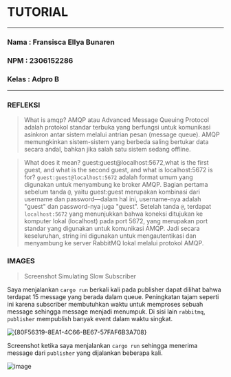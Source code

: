 # TUTORIAL
---
### Nama  : Fransisca Ellya Bunaren
### NPM   : 2306152286
### Kelas : Adpro B
---
### REFLEKSI
> What is amqp?
AMQP atau Advanced Message Queuing Protocol adalah protokol standar terbuka yang berfungsi untuk komunikasi asinkron antar sistem melalui antrian pesan (message queue). AMQP memungkinkan sistem-sistem yang berbeda saling bertukar data secara andal, bahkan jika salah satu sistem sedang offline.

> What does it mean? guest:guest@localhost:5672,what is the first guest, and what is the second guest, and what is localhost:5672 is for?
`guest:guest@localhost:5672` adalah format umum yang digunakan untuk menyambung ke broker AMQP. Bagian pertama sebelum tanda `@`, yaitu guest:guest merupakan kombinasi dari username dan password—dalam hal ini, username-nya adalah "guest" dan password-nya juga "guest". Setelah tanda `@`, terdapat `localhost:5672` yang menunjukkan bahwa koneksi ditujukan ke komputer lokal (localhost) pada port 5672, yang merupakan port standar yang digunakan untuk komunikasi AMQP. Jadi secara keseluruhan, string ini digunakan untuk mengautentikasi dan menyambung ke server RabbitMQ lokal melalui protokol AMQP.

### IMAGES

> Screenshot Simulating Slow Subscriber

Saya menjalankan `cargo run` berkali kali pada publisher dapat dilihat bahwa terdapat 15 message yang berada dalam queue. Peningkatan tajam seperti ini karena subscriber membutuhkan waktu untuk memproses sebuah message sehingga message menjadi menumpuk. Di sisi lain `rabbitmq`, `publisher` mempublish banyak event dalam waktu singkat.

![{80F56319-8EA1-4C66-BE67-57FAF6B3A708}](https://github.com/user-attachments/assets/c433cd9c-c23e-44b2-8ceb-b26c2c10b318)

Screenshot ketika saya menjalankan `cargo run` sehingga menerima message dari `publisher` yang dijalankan beberapa kali.

![image](https://github.com/user-attachments/assets/866f94df-d799-4486-962e-c4f7d9a4bf19)
